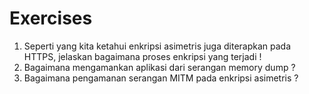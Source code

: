 # Exercises

1. Seperti yang kita ketahui enkripsi asimetris juga diterapkan pada HTTPS, jelaskan bagaimana proses enkripsi yang terjadi !
2. Bagaimana mengamankan aplikasi dari serangan memory dump ?
3. Bagaimana pengamanan serangan MITM pada enkripsi asimetris ?